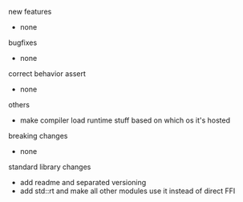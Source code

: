 new features
- none

bugfixes
- none

correct behavior assert
- none

others
- make compiler load runtime stuff based on which os it's hosted

breaking changes
- none

standard library changes
- add readme and separated versioning
- add std::rt and make all other modules use it instead of direct FFI
